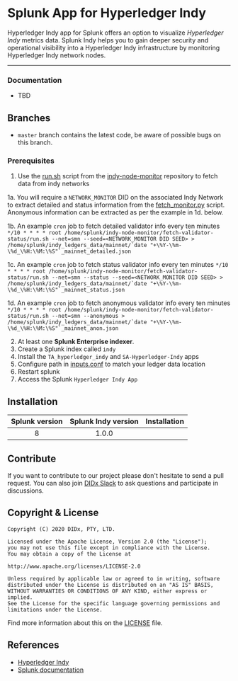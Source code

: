 # Splunk App for Hyperledger Indy

Hyperledger Indy app for Splunk offers an option to visualize _Hyperledger Indy_ metrics data. Splunk Indy helps you to gain deeper security and operational visibility into a Hyperledger Indy infrastructure by monitoring Hyperledger Indy network nodes.
* * *

### Documentation

- TBD

## Branches

- `master` branch contains the latest code, be aware of possible bugs on this branch.

### Prerequisites
1. Use the [run.sh](https://github.com/hyperledger/indy-node-monitor/blob/master/fetch-validator-status/run.sh) script from the [indy-node-monitor](https://github.com/hyperledger/indy-node-monitor) repository to fetch data from indy networks

1a. You will require a `NETWORK_MONITOR` DID on the associated Indy Network to extract detailed and status information from the [fetch_monitor.py](https://github.com/hyperledger/indy-node-monitor/blob/master/fetch-validator-status/fetch_status.py) script.
Anonymous information can be extracted as per the example in 1d. below.
   
1b. An example `cron` job to fetch detailed validator info every ten minutes ``*/10 * * * * root /home/splunk/indy-node-monitor/fetch-validator-status/run.sh --net=smn --seed=<NETWORK_MONITOR DID SEED> > /home/splunk/indy_ledgers_data/mainnet/`date "+\%Y-\%m-\%d_\%H:\%M:\%S"`_mainnet_detailed.json``

1c. An example `cron` job to fetch status validator info every ten minutes ``*/10 * * * * root /home/splunk/indy-node-monitor/fetch-validator-status/run.sh --net=smn --status --seed=<NETWORK_MONITOR DID SEED> > /home/splunk/indy_ledgers_data/mainnet/`date "+\%Y-\%m-\%d_\%H:\%M:\%S"`_mainnet_status.json``

1d. An example `cron` job to fetch anonymous validator info every ten minutes ``*/10 * * * * root /home/splunk/indy-node-monitor/fetch-validator-status/run.sh --net=smn --anonymous > /home/splunk/indy_ledgers_data/mainnet/`date "+\%Y-\%m-\%d_\%H:\%M:\%S"`_mainnet_anon.json``

2. At least one __Splunk Enterprise indexer__.
3. Create a Splunk index called `indy`
4. Install the `TA_hyperledger_indy` and `SA-Hyperledger-Indy` apps
5. Configure path in [inputs.conf](SA-Hyperledger-Indy/local/inputs.conf) to match your ledger data location
6. Restart splunk
7. Access the Splunk `Hyperledger Indy App`

## Installation

| Splunk version | Splunk Indy version     | Installation                                                   |
| :------------: | :---------------: | :--------------------------------------------------------------|
|      8     |       1.0.0       | <xyz> |

## Contribute

If you want to contribute to our project please don't hesitate to send a pull request. 
You can also join [DIDx Slack](https://join.slack.com/t/didx-xyz/shared_invite/zt-madh6xua-TzkbEWmqRhhFvag8WUPUxQ) to ask questions and participate in discussions.

## Copyright & License

    Copyright (C) 2020 DIDx, PTY, LTD.
    
    Licensed under the Apache License, Version 2.0 (the "License");
    you may not use this file except in compliance with the License.
    You may obtain a copy of the License at
    
    http://www.apache.org/licenses/LICENSE-2.0
    
    Unless required by applicable law or agreed to in writing, software
    distributed under the License is distributed on an "AS IS" BASIS,
    WITHOUT WARRANTIES OR CONDITIONS OF ANY KIND, either express or implied.
    See the License for the specific language governing permissions and
    limitations under the License.
    
Find more information about this on the [LICENSE](LICENSE) file.

## References

-   [Hyperledger Indy](https://www.hyperledger.org/use/hyperledger-indy)
-   [Splunk documentation](http://docs.splunk.com/Documentation)
